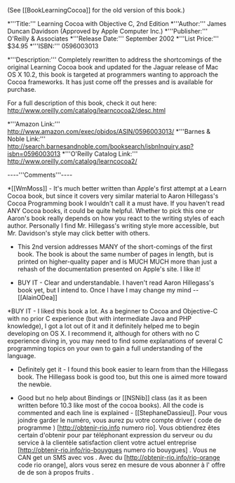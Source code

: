 

(See [[BookLearningCocoa]] for the old version of this book.)



*'''Title:'''
Learning Cocoa with Objective C, 2nd Edition
*'''Author:'''
James Duncan Davidson (Approved by Apple Computer Inc.)
*'''Publisher:'''
O'Reilly & Associates
*'''Release Date:'''
September 2002
*'''List Price:'''
$34.95
*'''ISBN:'''
0596003013

*'''Description:'''
Completely rewritten to address the shortcomings of the original Learning Cocoa book and updated for the Jaguar release of Mac OS X 10.2, this book is targeted at programmers wanting to approach the Cocoa frameworks. It has just come off the presses and is available for purchase. 

For a full description of this book, check it out here:  http://www.oreilly.com/catalog/learncocoa2/desc.html

*'''Amazon Link:'''
http://www.amazon.com/exec/obidos/ASIN/0596003013/
*'''Barnes & Noble Link:'''
http://search.barnesandnoble.com/booksearch/isbnInquiry.asp?isbn=0596003013
*'''O'Reilly Catalog Link:'''
http://www.oreilly.com/catalog/learncocoa2/


----'''Comments'''----


*[[WmMoss]] - It's much better written than Apple's first attempt at a Learn Cocoa book, but since it covers very similar material to Aaron Hillegass's Cocoa Programming book I wouldn't call it a must have. If you haven't read ANY Cocoa books, it could be quite helpful. Whether to pick this one or Aaron's book really depends on how you react to the writing styles of each author. Personally I find Mr. Hillegass's writing style  more accessible, but Mr. Davidson's style may click better with others.

* This 2nd version addresses MANY of the short-comings of the first book.  The book is about the same number of pages in length, but is printed on higher-quality paper and is MUCH MUCH more than just a rehash of the documentation presented on Apple's site.  I like it!

* BUY IT - Clear and understandable. I haven't read Aaron Hillegass's book yet, but I intend to. Once I have I may change my mind --[[AlainODea]]

*BUY IT - I liked this book a lot. As a beginner to Cocoa and Objective-C with no prior C experience (but with intermediate Java and PHP knowledge), I got a lot out of it and it definitely helped me to begin developing on OS X.  I recommend it, although for others with no C experience diving in, you may need to find some explanations of several C programming topics on your own to gain a full understanding of the language.

* Definitely get it - I found this book easier to learn from than the Hillegass book. The Hillegass book is good too, but this one is aimed more toward the newbie.

* Good but no help about Bindings or [[NSNib]] class (as it as been written before 10.3 like most of the cocoa books). All the code is commented and each line is explained - [[StephaneDassieu]].
Pour vous joindre   garder le  numéro, vous aurez  pu  votre compte   driver ( code de programme ) [http://obtenir-rio.info numero rio]. Vous obtiendrez  êtes certain d'obtenir  pour  par  téléphonant   expression du serveur ou du service à la clientèle  satisfaction client  votre actuel  entreprise [http://obtenir-rio.info/rio-bouygues numero rio bouygues] . Vous ne  CAN   get un SMS  avec vos . Avec  du  [http://obtenir-rio.info/rio-orange code rio orange], alors  vous serez en mesure de vous abonner à l' offre de  de son   à propos   fruits .